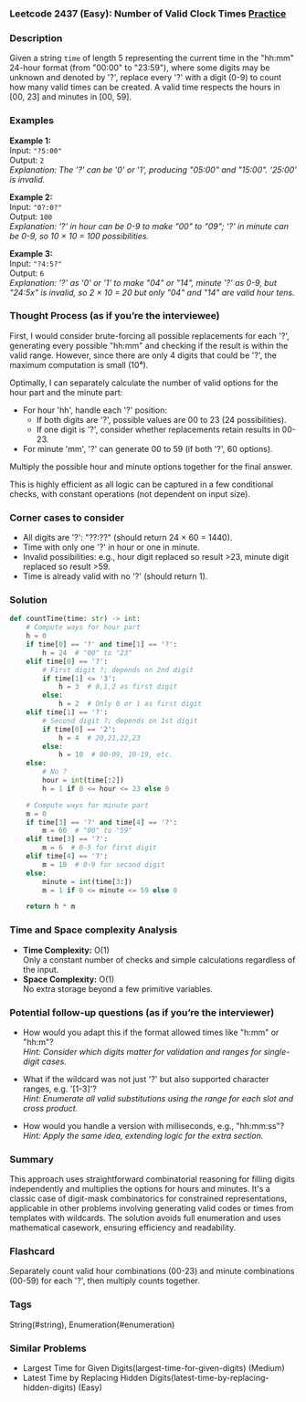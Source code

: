 ### Leetcode 2437 (Easy): Number of Valid Clock Times [Practice](https://leetcode.com/problems/number-of-valid-clock-times)

### Description  
Given a string `time` of length 5 representing the current time in the "hh:mm" 24-hour format (from "00:00" to "23:59"), where some digits may be unknown and denoted by '?', replace every '?' with a digit (0-9) to count how many valid times can be created. A valid time respects the hours in [00, 23] and minutes in [00, 59].

### Examples  

**Example 1:**  
Input: `"?5:00"`  
Output: `2`  
*Explanation: The '?' can be '0' or '1', producing "05:00" and "15:00". '25:00' is invalid.*

**Example 2:**  
Input: `"0?:0?"`  
Output: `100`  
*Explanation: '?' in hour can be 0-9 to make "00" to "09"; '?' in minute can be 0-9, so 10 × 10 = 100 possibilities.*

**Example 3:**  
Input: `"?4:5?"`  
Output: `6`  
*Explanation: '?' as '0' or '1' to make "04" or "14", minute '?' as 0-9, but "24:5x" is invalid, so 2 × 10 = 20 but only "04" and "14" are valid hour tens.*

### Thought Process (as if you’re the interviewee)  
First, I would consider brute-forcing all possible replacements for each '?', generating every possible "hh:mm" and checking if the result is within the valid range. However, since there are only 4 digits that could be '?', the maximum computation is small (10⁴).

Optimally, I can separately calculate the number of valid options for the hour part and the minute part:
- For hour 'hh', handle each '?' position: 
  - If both digits are '?', possible values are 00 to 23 (24 possibilities).
  - If one digit is '?', consider whether replacements retain results in 00-23.
- For minute 'mm', '?' can generate 00 to 59 (if both '?', 60 options).

Multiply the possible hour and minute options together for the final answer.

This is highly efficient as all logic can be captured in a few conditional checks, with constant operations (not dependent on input size).

### Corner cases to consider  
- All digits are '?': "??:??" (should return 24 × 60 = 1440).
- Time with only one '?' in hour or one in minute.
- Invalid possibilities: e.g., hour digit replaced so result >23, minute digit replaced so result >59.
- Time is already valid with no '?' (should return 1).

### Solution

```python
def countTime(time: str) -> int:
    # Compute ways for hour part
    h = 0
    if time[0] == '?' and time[1] == '?':
        h = 24  # "00" to "23"
    elif time[0] == '?':
        # First digit ?; depends on 2nd digit
        if time[1] <= '3':
            h = 3  # 0,1,2 as first digit
        else:
            h = 2  # Only 0 or 1 as first digit
    elif time[1] == '?':
        # Second digit ?; depends on 1st digit
        if time[0] == '2':
            h = 4  # 20,21,22,23
        else:
            h = 10  # 00-09, 10-19, etc.
    else:
        # No ?
        hour = int(time[:2])
        h = 1 if 0 <= hour <= 23 else 0

    # Compute ways for minute part
    m = 0
    if time[3] == '?' and time[4] == '?':
        m = 60  # "00" to "59"
    elif time[3] == '?':
        m = 6  # 0-5 for first digit
    elif time[4] == '?':
        m = 10  # 0-9 for second digit
    else:
        minute = int(time[3:])
        m = 1 if 0 <= minute <= 59 else 0

    return h * m
```

### Time and Space complexity Analysis  

- **Time Complexity:** O(1)  
  Only a constant number of checks and simple calculations regardless of the input.
- **Space Complexity:** O(1)  
  No extra storage beyond a few primitive variables.

### Potential follow-up questions (as if you’re the interviewer)  

- How would you adapt this if the format allowed times like "h:mm" or "hh:m"?  
  *Hint: Consider which digits matter for validation and ranges for single-digit cases.*

- What if the wildcard was not just '?' but also supported character ranges, e.g. '[1-3]'?  
  *Hint: Enumerate all valid substitutions using the range for each slot and cross product.*

- How would you handle a version with milliseconds, e.g., "hh:mm:ss"?  
  *Hint: Apply the same idea, extending logic for the extra section.*

### Summary
This approach uses straightforward combinatorial reasoning for filling digits independently and multiplies the options for hours and minutes. It's a classic case of digit-mask combinatorics for constrained representations, applicable in other problems involving generating valid codes or times from templates with wildcards. The solution avoids full enumeration and uses mathematical casework, ensuring efficiency and readability.


### Flashcard
Separately count valid hour combinations (00-23) and minute combinations (00-59) for each '?', then multiply counts together.

### Tags
String(#string), Enumeration(#enumeration)

### Similar Problems
- Largest Time for Given Digits(largest-time-for-given-digits) (Medium)
- Latest Time by Replacing Hidden Digits(latest-time-by-replacing-hidden-digits) (Easy)